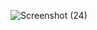 ![Screenshot (24)](https://user-images.githubusercontent.com/55147824/219294485-9a5f7791-e2b1-4426-a884-fc077a95c046.png)
